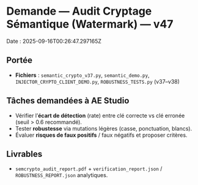 # Demande — Audit Cryptage Sémantique (Watermark) — v47
Date : 2025-09-16T00:26:47.297165Z

## Portée
- **Fichiers** : `semantic_crypto_v37.py`, `semantic_demo.py`, `INJECTOR_CRYPTO_CLIENT_DEMO.py`, `ROBUSTNESS_TESTS.py` (v37–v38)

## Tâches demandées à AE Studio
- Vérifier l’**écart de détection** (rate) entre clé correcte vs clé erronée (seuil > 0.6 recommandé).  
- Tester **robustesse** via mutations légères (casse, ponctuation, blancs).  
- Évaluer **risques de faux positifs** / faux négatifs et proposer critères.

## Livrables
- `semcrypto_audit_report.pdf` + `verification_report.json` / `ROBUSTNESS_REPORT.json` analytiques.
